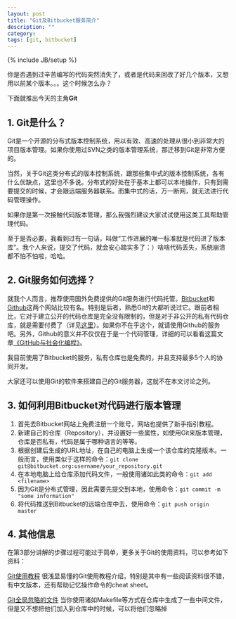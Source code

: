 ```yaml
---
layout: post
title: "Git及Bitbucket服务简介"
description: ""
category: 
tags: [git, bitbucket]
---
```

{% include JB/setup %}

你是否遇到过辛苦编写的代码突然消失了，或者是代码来回改了好几个版本，又想用以前某个版本。。。这个时候怎么办？

下面就推出今天的主角**Git**

## 1. Git是什么？ ##

Git是一个开源的分布式版本控制系统，用以有效、高速的处理从很小到非常大的项目版本管理。如果你使用过SVN之类的版本管理系统，那迁移到Git是非常方便的。

当然，关于Git这类分布式的版本控制系统，跟那些集中式的版本控制系统，各有什么优缺点，这里也不多说。分布式的好处在于基本上都可以本地操作，只有到需要提交的时候，才会跟远端服务器联系。而集中式的话，万一断网，就无法进行代码管理操作。

如果你是第一次接触代码版本管理，那么我强烈建议大家试试使用这类工具帮助管理代码。

至于是否必要，我看到过有一句话，叫做“工作进展的唯一标准就是代码进了版本库”。我个人来说，提交了代码，就会安心踏实多了：）啥啥代码丢失，系统崩溃都不怕不怕啦，哈哈。

## 2. Git服务如何选择？ ##

就我个人而言，推荐使用国外免费提供的Git服务进行代码托管。[Bitbucket](http://bitbucket.org)和[Github](https://github.com/)这两个网站比较有名。特别是后者，熟悉Git的大都听说过它。跟前者相比，它对于建立公开的代码仓库是完全没有限制的，但是对于非公开的私有代码仓库，就是需要付费了（详见[这里](https://github.com/plans)）。如果你不在乎这个，就请使用Github的服务吧。另外，Github的意义并不仅仅在于是一个代码管理，详细的可以看看这篇文章[《GitHub与社会化编程》](http://www.geekpark.net/read/view/155317)。

我目前使用了Bitbucket的服务，私有仓库也是免费的，并且支持最多5个人的协同开发。

大家还可以使用Git的软件来搭建自己的Git服务器，这就不在本文讨论之列。

## 3. 如何利用Bitbucket对代码进行版本管理 ##

1. 首先去Bitbucket网站上免费注册一个账号，网站也提供了新手指引教程。
2.  新建自己的仓库（Repository），并设置好一些属性，如使用Git来版本管理，仓库是否私有，代码是属于哪种语言的等等。
3. 根据创建后生成的URL地址，在自己的电脑上生成一个该仓库的克隆版本。一般而言，使用类似于这样的命令：`git clone git@bitbucket.org:username/your_repository.git`
4. 在本地电脑上给仓库添加代码文件，一般使用诸如此类的命令：`git add <filename>`
5. 因为Git是分布式管理，因此需要先提交到本地，使用命令：`git commit -m "some information"`
6. 将代码推送到Bitbucket的远端仓库中去，使用命令：`git push origin master`

## 4. 其他信息 ##

在第3部分讲解的步骤过程可能过于简单，更多关于Git的使用资料，可以参考如下资料：

[Git使用教程](http://desizen.com/freebies/git-and-github-tutorials/) 很浅显易懂的Git使用教程介绍，特别是其中有一些阅读资料很不错，有中文版本，还有帮助记忆操作命令的cheat sheet。

[Git全局忽略的文件](http://www.openxid.com/?p=1408) 当你使用诸如Makefile等方式在仓库中生成了一些中间文件，但是又不想把他们加入到仓库中的时候，可以将他们忽略掉